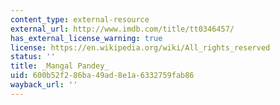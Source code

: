 ```yaml
---
content_type: external-resource
external_url: http://www.imdb.com/title/tt0346457/
has_external_license_warning: true
license: https://en.wikipedia.org/wiki/All_rights_reserved
status: ''
title: _Mangal Pandey_
uid: 600b52f2-86ba-49ad-8e1a-6332759fab86
wayback_url: ''
---
```

